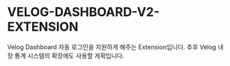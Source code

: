 # VELOG-DASHBOARD-V2-EXTENSION

Velog Dashboard 자동 로그인을 지원하게 해주는 Extension입니다.
추후 Velog 내장 통계 시스템의 확장에도 사용할 게획입니다.
